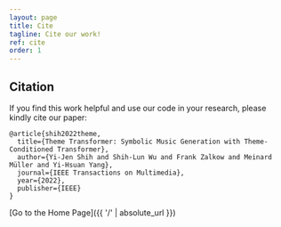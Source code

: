 ```yaml
---
layout: page
title: Cite
tagline: Cite our work!
ref: cite
order: 1
---
```


## Citation
If you find this work helpful and use our code in your research, please kindly cite our paper:
```
@article{shih2022theme,
  title={Theme Transformer: Symbolic Music Generation with Theme-Conditioned Transformer},
  author={Yi-Jen Shih and Shih-Lun Wu and Frank Zalkow and Meinard Müller and Yi-Hsuan Yang},
  journal={IEEE Transactions on Multimedia},
  year={2022},
  publisher={IEEE}
}
```

[Go to the Home Page]({{ '/' | absolute_url }})
